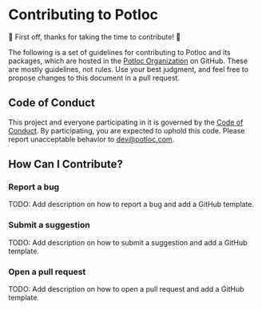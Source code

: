 # Contributing to Potloc

🎉 First off, thanks for taking the time to contribute! 🎉

The following is a set of guidelines for contributing to Potloc and its packages, which are hosted in the [Potloc Organization](https://github.com/POTLOC) on GitHub. These are mostly guidelines, not rules. Use your best judgment, and feel free to propose changes to this document in a pull request.

## Code of Conduct

This project and everyone participating in it is governed by the [Code of Conduct](CODE_OF_CONDUCT.md). By participating, you are expected to uphold this code. Please report unacceptable behavior to [dev@potloc.com](mailto:dev@potloc.com).

## How Can I Contribute?

### Report a bug

TODO: Add description on how to report a bug and add a GitHub template.

### Submit a suggestion

TODO: Add description on how to submit a suggestion and add a GitHub template.

### Open a pull request

TODO: Add description on how to open a pull request and add a GitHub template.
